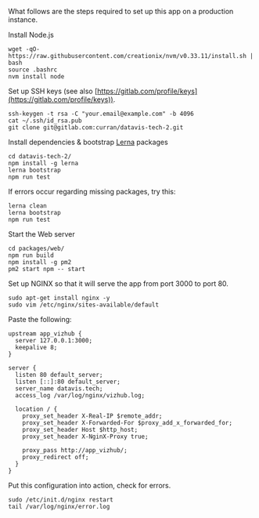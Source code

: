 What follows are the steps required to set up this app on a production instance.

Install Node.js

```
wget -qO- https://raw.githubusercontent.com/creationix/nvm/v0.33.11/install.sh | bash
source .bashrc
nvm install node
```

Set up SSH keys (see also [https://gitlab.com/profile/keys](https://gitlab.com/profile/keys)).

```
ssh-keygen -t rsa -C "your.email@example.com" -b 4096
cat ~/.ssh/id_rsa.pub
git clone git@gitlab.com:curran/datavis-tech-2.git
```

Install dependencies & bootstrap [Lerna](https://lernajs.io) packages

```
cd datavis-tech-2/
npm install -g lerna
lerna bootstrap
npm run test
```

If errors occur regarding missing packages, try this:

```
lerna clean
lerna bootstrap
npm run test
```

Start the Web server

```
cd packages/web/
npm run build
npm install -g pm2
pm2 start npm -- start
```

Set up NGINX so that it will serve the app from port 3000 to port 80.

```
sudo apt-get install nginx -y
sudo vim /etc/nginx/sites-available/default
```

Paste the following:

```
upstream app_vizhub {
  server 127.0.0.1:3000;
  keepalive 8;
}

server {
  listen 80 default_server;
  listen [::]:80 default_server;
  server_name datavis.tech;
  access_log /var/log/nginx/vizhub.log;

  location / {
    proxy_set_header X-Real-IP $remote_addr;
    proxy_set_header X-Forwarded-For $proxy_add_x_forwarded_for;
    proxy_set_header Host $http_host;
    proxy_set_header X-NginX-Proxy true;

    proxy_pass http://app_vizhub/;
    proxy_redirect off;
  }
}
```

Put this configuration into action, check for errors.

```
sudo /etc/init.d/nginx restart
tail /var/log/nginx/error.log
```
